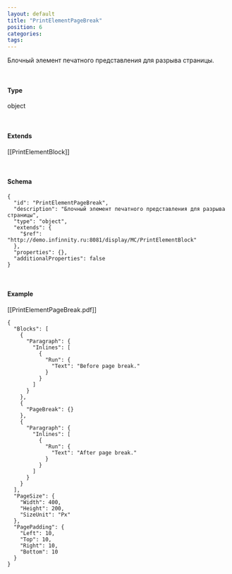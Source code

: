```yaml
---
layout: default
title: "PrintElementPageBreak"
position: 6
categories: 
tags: 
---
```


Блочный элемент печатного представления для разрыва страницы.

   

#### Type

object

   

#### Extends

[[PrintElementBlock]]   

   

#### Schema

```
{
  "id": "PrintElementPageBreak",
  "description": "Блочный элемент печатного представления для разрыва страницы",
  "type": "object",
  "extends": {
    "$ref": "http://demo.infinnity.ru:8081/display/MC/PrintElementBlock"
  },
  "properties": {},
  "additionalProperties": false
}
```

   

#### Example

[[PrintElementPageBreak.pdf]]

```
{
  "Blocks": [
    {
      "Paragraph": {
        "Inlines": [
          {
            "Run": {
              "Text": "Before page break."
            }
          }
        ]
      }
    },
    {
      "PageBreak": {}
    },
    {
      "Paragraph": {
        "Inlines": [
          {
            "Run": {
              "Text": "After page break."
            }
          }
        ]
      }
    }
  ],
  "PageSize": {
    "Width": 400,
    "Height": 200,
    "SizeUnit": "Px"
  },
  "PagePadding": {
    "Left": 10,
    "Top": 10,
    "Right": 10,
    "Bottom": 10
  }
}
```

 

 

